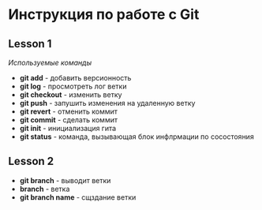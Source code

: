 # **Инструкция по работе с Git**
## Lesson 1
*Используемые команды*
- **git add** - добавить версионность
- **git log** - просмотреть лог ветки
- **git checkout** - изменить ветку
- **git push** - запушить изменения на удаленную ветку
- **git revert** - отменить коммит
- **git commit** - сделать коммит
- **git init** - инициализация гита
- **git status** - команда, вызывающая блок инфлрмации по сосостояния

## Lesson 2

- **git branch** - выводит ветки
- **branch** - ветка
- **git branch name** - сщздание ветки
